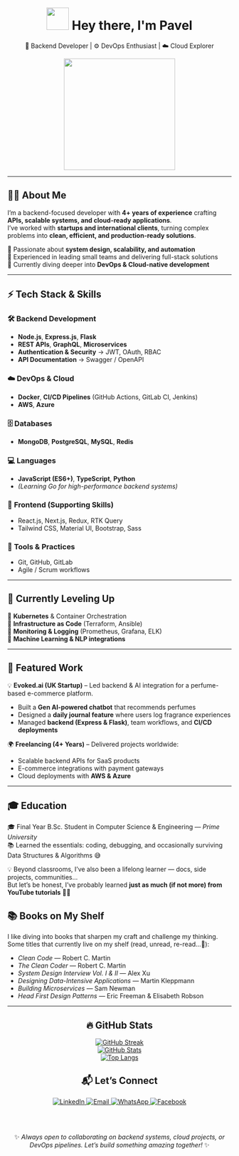<div align="center" width="100%">
  
  <h1>
    <img src="https://media.giphy.com/media/hvRJCLFzcasrR4ia7z/giphy.gif" width="50px"/>
    Hey there, I'm Pavel
  </h1>
  
  <p>
    🚀 Backend Developer | ⚙️ DevOps Enthusiast | ☁️ Cloud Explorer
  </p>
  
  <img src="https://media1.giphy.com/media/v1.Y2lkPTc5MGI3NjExcTQ4OWNiNnVkNGlsczRwcm04OHIyZnN4NDdqZWt0YTYxZmFydTIwZiZlcD12MV9pbnRlcm5hbF9naWZfYnlfaWQmY3Q9Zw/78XCFBGOlS6keY1Bil/giphy.gif" width="250"/>
 
</div>

---

## 👨‍💻 About Me  

I’m a backend-focused developer with **4+ years of experience** crafting **APIs, scalable systems, and cloud-ready applications**.  
I’ve worked with **startups and international clients**, turning complex problems into **clean, efficient, and production-ready solutions**.  

🔹 Passionate about **system design, scalability, and automation**  
🔹 Experienced in leading small teams and delivering full-stack solutions  
🔹 Currently diving deeper into **DevOps & Cloud-native development**  

---

## ⚡ Tech Stack & Skills  

### 🛠️ **Backend Development**  
- **Node.js**, **Express.js**, **Flask**  
- **REST APIs**, **GraphQL**, **Microservices**  
- **Authentication & Security** → JWT, OAuth, RBAC  
- **API Documentation** → Swagger / OpenAPI  

### ☁️ **DevOps & Cloud**  
- **Docker**, **CI/CD Pipelines** (GitHub Actions, GitLab CI, Jenkins)  
- **AWS**, **Azure**  

### 🗄️ **Databases**  
- **MongoDB**, **PostgreSQL**, **MySQL**, **Redis**  

### 💻 **Languages**  
- **JavaScript (ES6+)**, **TypeScript**, **Python**  
- *(Learning Go for high-performance backend systems)*  

### 🎨 **Frontend (Supporting Skills)**  
- React.js, Next.js, Redux, RTK Query  
- Tailwind CSS, Material UI, Bootstrap, Sass  

### 🧰 **Tools & Practices**  
- Git, GitHub, GitLab  
- Agile / Scrum workflows  

---

## 🌱 Currently Leveling Up  
📌 **Kubernetes** & Container Orchestration  
📌 **Infrastructure as Code** (Terraform, Ansible)  
📌 **Monitoring & Logging** (Prometheus, Grafana, ELK)  
📌 **Machine Learning & NLP integrations**  

---

## 🚀 Featured Work  

💡 **Evoked.ai (UK Startup)** – Led backend & AI integration for a perfume-based e-commerce platform.  
- Built a **Gen AI-powered chatbot** that recommends perfumes  
- Designed a **daily journal feature** where users log fragrance experiences  
- Managed **backend (Express & Flask)**, team workflows, and **CI/CD deployments**  

🌍 **Freelancing (4+ Years)** – Delivered projects worldwide:  
- Scalable backend APIs for SaaS products  
- E-commerce integrations with payment gateways  
- Cloud deployments with **AWS & Azure**  

---

## 🎓 Education  

🎓 Final Year B.Sc. Student in Computer Science & Engineering — *Prime University*  
📚 Learned the essentials: coding, debugging, and occasionally surviving Data Structures & Algorithms 😅  

💡 Beyond classrooms, I’ve also been a lifelong learner — docs, side projects, communities…  
But let’s be honest, I’ve probably learned **just as much (if not more) from YouTube tutorials** 🎥😂  


## 📚 Books on My Shelf  

I like diving into books that sharpen my craft and challenge my thinking.  
Some titles that currently live on my shelf (read, unread, re-read…🤔):  

- *Clean Code* — Robert C. Martin  
- *The Clean Coder* — Robert C. Martin  
- *System Design Interview Vol. I & II* — Alex Xu  
- *Designing Data-Intensive Applications* — Martin Kleppmann  
- *Building Microservices* — Sam Newman  
- *Head First Design Patterns* — Eric Freeman & Elisabeth Robson  

---

<div align="center">

## 🔥 GitHub Stats  

[![GitHub Streak](http://github-readme-streak-stats.herokuapp.com?user=mh-pavel&theme=dark&background=000000)](https://git.io/streak-stats)  
[![GitHub Stats](https://github-readme-stats.vercel.app/api/?username=mh-pavel&layout=compact&theme=vision-friendly-dark)](https://github.com/anuraghazra/github-readme-stats)  
[![Top Langs](https://github-readme-stats.vercel.app/api/top-langs/?username=mh-pavel&layout=compact&theme=vision-friendly-dark)](https://github.com/anuraghazra/github-readme-stats)  

</div>

<div align="center">

## 📬 Let’s Connect  

<a href="https://www.linkedin.com/in/mh-pavel/">
  <img src="https://img.shields.io/badge/LinkedIn-0077B5?style=for-the-badge&logo=linkedin&logoColor=white" alt="LinkedIn"/>
</a>
<a href="mailto:mhpavel786@gmail.com">
  <img src="https://img.shields.io/badge/Email-D14836?style=for-the-badge&logo=gmail&logoColor=white" alt="Email"/>
</a>
<a href="https://wa.me/1643573332">
  <img src="https://img.shields.io/badge/WhatsApp-25D366?style=for-the-badge&logo=whatsapp&logoColor=white" alt="WhatsApp"/>
</a>
<a href="https://www.facebook.com/mahamudulhasan.sahir">
  <img src="https://img.shields.io/badge/Facebook-1877F2?style=for-the-badge&logo=facebook&logoColor=white" alt="Facebook"/>
</a>

<br/><br/>

✨ *Always open to collaborating on backend systems, cloud projects, or DevOps pipelines. Let’s build something amazing together!* ✨  

</div>


